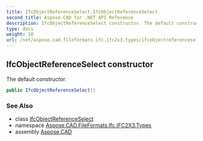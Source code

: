 ```yaml
---
title: IfcObjectReferenceSelect.IfcObjectReferenceSelect
second_title: Aspose.CAD for .NET API Reference
description: IfcObjectReferenceSelect constructor. The default constructor
type: docs
weight: 10
url: /net/aspose.cad.fileformats.ifc.ifc2x3.types/ifcobjectreferenceselect/ifcobjectreferenceselect/
---
```

## IfcObjectReferenceSelect constructor

The default constructor.

```csharp
public IfcObjectReferenceSelect()
```

### See Also

* class [IfcObjectReferenceSelect](../)
* namespace [Aspose.CAD.FileFormats.Ifc.IFC2X3.Types](../../ifcobjectreferenceselect/)
* assembly [Aspose.CAD](../../../)


